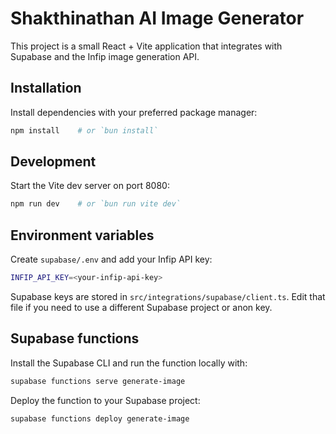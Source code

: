 # Shakthinathan AI Image Generator

This project is a small React + Vite application that integrates with Supabase and the Infip image generation API.

## Installation

Install dependencies with your preferred package manager:

```bash
npm install    # or `bun install`
```

## Development

Start the Vite dev server on port 8080:

```bash
npm run dev    # or `bun run vite dev`
```

## Environment variables

Create `supabase/.env` and add your Infip API key:

```bash
INFIP_API_KEY=<your-infip-api-key>
```

Supabase keys are stored in `src/integrations/supabase/client.ts`. Edit that file if you need to use a different Supabase project or anon key.

## Supabase functions

Install the Supabase CLI and run the function locally with:

```bash
supabase functions serve generate-image
```

Deploy the function to your Supabase project:

```bash
supabase functions deploy generate-image
```

